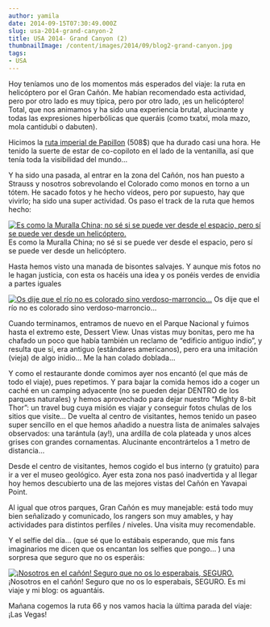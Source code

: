 ```yaml
---
author: yamila
date: 2014-09-15T07:30:49.000Z
slug: usa-2014-grand-canyon-2
title: USA 2014- Grand Canyon (2)
thumbnailImage: /content/images/2014/09/blog2-grand-canyon.jpg
tags:
- USA
---
```



Hoy teníamos uno de los momentos más esperados del viaje: la ruta en helicóptero por el Gran Cañón. Me habían recomendado esta actividad, pero por otro lado es muy típica, pero por otro lado, ¡es un helicóptero! Total, que nos animamos y ha sido una experiencia brutal, alucinante y todas las expresiones hiperbólicas que queráis (como txatxi, mola mazo, mola cantidubi o dabuten).

Hicimos la [ruta imperial de Papillon](http:/es.papillon.com/grand-canyon-national-park/helicopter-air-tours/imperial-with-ecostar) (508$) que ha durado casi una hora. He tenido la suerte de estar de co-copiloto en el lado de la ventanilla, así que tenía toda la visibilidad del mundo…

Y ha sido una pasada, al entrar en la zona del Cañón, nos han puesto a Strauss y nosotros sobrevolando el Colorado como monos en torno a un tótem. He sacado fotos y he hecho vídeos, pero por supuesto, hay que vivirlo; ha sido una super actividad. Os paso el track de la ruta que hemos hecho:

[![Es como la Muralla China; no sé si se puede ver desde el espacio, pero sí se puede ver desde un helicóptero.](/content/images/2014/09/blog2-helicoptero.png)](/content/images/2014/09/blog2-helicoptero.png)
Es como la Muralla China; no sé si se puede ver desde el espacio, pero sí se puede ver desde un helicóptero.

Hasta hemos visto una manada de bisontes salvajes. Y aunque mis fotos no le hagan justicia, con esta os hacéis una idea y os ponéis verdes de envidia a partes iguales 

[![Os dije que el río no es colorado sino verdoso-marroncio...](/content/images/2014/09/blog2-grand-canyon.jpg#small)](/content/images/2014/09/blog2-grand-canyon.jpg#full)
Os dije que el río no es colorado sino verdoso-marroncio…

Cuando terminamos, entramos de nuevo en el Parque Nacional y fuimos hasta el extremo este, Dessert View. Unas vistas muy bonitas, pero me ha chafado un poco que había también un reclamo de “edificio antiguo indio”, y resulta que sí, era antiguo (estándares americanos), pero era una imitación (vieja) de algo inidio… Me la han colado doblada…

Y como el restaurante donde comimos ayer nos encantó (el que más de todo el viaje), pues repetimos. Y para bajar la comida hemos ido a coger un caché en un camping adyacente (no se pueden dejar DENTRO de los parques naturales) y hemos aprovechado para dejar nuestro “Mighty 8-bit Thor”: un travel bug cuya misión es viajar y conseguir fotos chulas de los sitios que visite… De vuelta al centro de visitantes, hemos tenido un paseo super sencillo en el que hemos añadido a nuestra lista de animales salvajes observados: una tarántula (ay!), una ardilla de cola plateada y unos alces grises con grandes cornamentas. Alucinante encontrártelos a 1 metro de distancia…

Desde el centro de visitantes, hemos cogido el bus interno (y gratuito) para ir a ver el museo geológico. Ayer esta zona nos pasó inadvertida y al llegar hoy hemos descubierto una de las mejores vistas del Cañón en Yavapai Point.

Al igual que otros parques, Gran Cañón es muy manejable: está todo muy bien señalizado y comunicado, los rangers son muy amables, y hay actividades para distintos perfiles / niveles. Una visita muy recomendable.

Y el selfie del día… (que sé que lo estábais esperando, que mis fans imaginarios me dicen que os encantan los selfies que pongo… ) una sorpresa que seguro que no os esperáis:

[![¡Nosotros en el cañón! Seguro que no os lo esperabais, SEGURO.](/content/images/2014/09/blog2-selfie.jpg#small)](/content/images/2014/09/blog2-selfie.jpg#full)¡Nosotros en el cañón! Seguro que no os lo esperabais, SEGURO. Es mi viaje y mi blog: os aguantáis.

Mañana cogemos la ruta 66 y nos vamos hacia la última parada del viaje: ¡Las Vegas!


